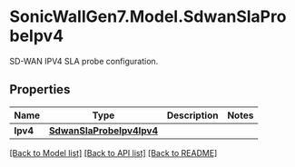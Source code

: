 # SonicWallGen7.Model.SdwanSlaProbeIpv4
SD-WAN IPV4 SLA probe configuration.

## Properties

Name | Type | Description | Notes
------------ | ------------- | ------------- | -------------
**Ipv4** | [**SdwanSlaProbeIpv4Ipv4**](SdwanSlaProbeIpv4Ipv4.md) |  | 

[[Back to Model list]](../README.md#documentation-for-models) [[Back to API list]](../README.md#documentation-for-api-endpoints) [[Back to README]](../README.md)

